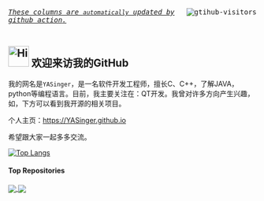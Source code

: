 <div>
    <kbd align="center" valign="center">
        <a href="https://github.com/Charmve/computer-vision-in-action">
            <img align="right" src="https://komarev.com/ghpvc/?username=YASinger&label=Visitors&color=red&style=flat&logo=github" alt="gtihub-visitors" />
        </a>
        <u><i>These columns are <code>automatically</code> updated by <a hrerf="https://github.com/features/actions">github action</a>.</i></u> &ensp;&emsp;&nbsp;&nbsp;&nbsp;&nbsp;&nbsp;&nbsp;&nbsp;&nbsp;&nbsp;&nbsp;&nbsp;&nbsp;&nbsp;&nbsp;&nbsp;&nbsp;&nbsp;&nbsp;&nbsp;&nbsp;&nbsp;&nbsp;&nbsp;&nbsp;&nbsp;&nbsp;&nbsp;&nbsp;&nbsp;&nbsp;&nbsp;&nbsp;&nbsp;&nbsp;&nbsp;&nbsp;&nbsp;&nbsp;&nbsp;&nbsp;&nbsp;&nbsp;&nbsp;&nbsp;&nbsp;&nbsp;
    </kbd>
</div>


<h2><img src="src/assert/hellokittydance.gif" alt="Hi" width="42" /> 欢迎来访我的GitHub </h2>


我的网名是`YASinger`，是一名软件开发工程师，擅长C、C++，了解JAVA，python等编程语言。目前，我主要关注在：QT开发。我曾对许多方向产生兴趣，如，下方可以看到我开源的相关项目。

个人主页：https://YASinger.github.io

希望跟大家一起多多交流。


[![Top Langs](https://github-readme-stats.vercel.app/api/top-langs/?username=YASinger&layout=compact)](https://github.com/anuraghazra/github-readme-stats)

#### Top Repositories


<a href="https://github.com/YASinger/torrentAnalyser">
  <img align="center" src="https://github-readme-stats.vercel.app/api/pin/?username=YASinger&repo=torrentAnalyser&theme=buefy" />
</a>
<a href="https://github.com/YASinger/torrentAnalyser">
  <img align="center" src="https://github-readme-stats.vercel.app/api/pin/?username=YASinger&repo=torrentAnalyser&theme=buefy" />
</a>
